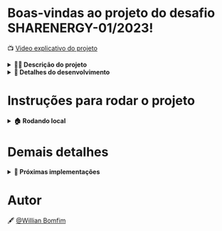 # Boas-vindas ao projeto do desafio SHARENERGY-01/2023!

📺️ [Video explicativo do projeto](https://youtu.be/Tfo4oaZ0sBo)

<details>
<summary><strong>👨‍💻 Descrição do projeto</strong></summary><br />

O projeto consiste uma aplicação web (frontend e backend) capaz de realizar a comunicação com APIs distintas, além de um CRUD.
</details>

<details>
<summary><strong>📝 Detalhes do desenvolvimento</strong></summary><br />

Nesse projeto foi utilizado **Node.js** com **Express** para o desenvolvimento da API, para o banco de dados foi utilizado o **MongoDB** junto com o ODM **Mongoose**, para criar hash de senha foi utilizado **bcrypt** e **JTW** para geração de tokens. No front-end foi utilizado **React.js** com **TypeScript** para o desenvolvimento e Tailwind com Material UI para estilização.

Requisitos desenvolvidos no back-end:
- Criado o endpoint POST `/login` onde é possível realizar o login e obter o token de autenticação;
- Criado o endpoint POST `/clients` onde é possível realizar o cadastro de um client;
- Criado o endpoint GET `/clients` onde é possível realizar a busca dos clientes cadastrados;
- Criado o endpoint GET `/clients/id` onde é possível realizar a busca de um cliente específico;
- Criado o endpoint PUT `/clients/id` onde é possível realizar a atualização de um cliente cadastrado;
- Criado o endpoint DELETE `/clients/id` onde é possível realizar a exclusão de um cliente específico;
- Criado o endpoint GET `/users/page/{nº da página}` onde é possível realizar a busca de usuários por páginas;
- Criado o endpoint GET `/clients/search?q={Nome do usuário}` onde é possível realizar a busca de um usuário pelo nome, email ou username;

Requisitos desenvolvidos no front-end:
- Criado uma tela de login na rota `/login` onde é possível realizar o login de um usuário cadastrado;
- Criado a tela main na rota `/main` onde é possivel visualizar a lista de usuários cadastrados;
- Criado a tela clients na rota `/clients` onde é possível visualizar, cadastrar, editar e excluir um cliente cadastrado;
- Criado a tela cat-images na rota `/cat-images` onde é possível visualizar e buscar uma imagem de gato pela pesquisa de um status HTTP;
- Criado a tela dog-images na rota `/dog-images` onde é possível visualizar imagens de cachorros;
</details>
  
# Instruções para rodar o projeto

<details>
<summary><strong>🏠️ Rodando local</strong></summary><br />

- Para rodar o projeto é necessário ter o node.js(v.16 +) e o mongoDB instalados.

- Na raiz do projeto abra o terminal de comando.

Acesse o diretório de frontend:

```bash
  cd frontend/
```

Instale as dependências:

```bash
  npm install
```

Inicie a aplicação front-end:

```bash
  npm start
```

Retorne ao diretório raiz:

```bash
  cd ..
```

Acesse o diretório de backend:

```bash
  cd backend/
```

Instale as dependências:

```bash
  npm install
```

Execute o script para inserir dados fictícios para visualização na aplicação:

```bash
  npm run seeders
```

Inicie o servidor:

```bash
  npm run dev
```

Acesse o navegador na seguinte url:

```bash
  http://localhost:3000
```

- Faça o login com os seguintes dados:

Nome de usuário:
```bash
desafiosharenergy
```

Senha:
```bash
sh@r3n3rgy
```
</details>

# Demais detalhes
<details>
<summary><strong>🚀 Próximas implementações</strong></summary><br />

- Implementar testes para cobrir 100% da aplicação, tanto no front-end quanto no back-end.
- Criar a documentação do back-end utilizando swagger e do front utilizando storyBook. 
- Inserir tratativas nos dados para exibição no front-end.
- Alterar componentes para melhorar a responsividade.
- Deckerizar a aplicação;
</details>

# Autor

🖋️ [@Willian Bomfim](https://www.linkedin.com/in/willianbomfim/)
